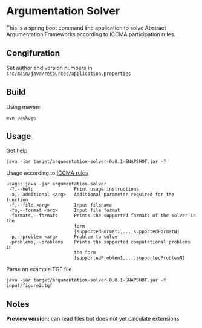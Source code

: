 # Argumentation Solver # 

This is a spring boot command line application to solve Abstract Argumentation Frameworks according to ICCMA participation rules.

## Congifuration ##

Set author and version numbers in `src/main/java/resources/application.properties`

## Build ##

Using maven:
```
mvn package
```

## Usage ##

Get help:
```
java -jar target/argumentation-solver-0.0.1-SNAPSHOT.jar -?
```
Usage according to [ICCMA rules](http://argumentationcompetition.org/2021/rules.html)
```
usage: java -jar argumentation-solver
 -?,--help               Print usage instructions
 -a,--additional <arg>   Additional parameter required for the function
 -f,--file <arg>         Input filename
 -fo,--format <arg>      Input file format
 -formats,--formats      Prints the supported formats of the solver in the
                         form
                         [supportedFormat1,...,supportedFormatN]
 -p,--problem <arg>      Problem to solve
 -problems,--problems    Prints the supported computational problems in
                         the form
                         [supportedProblem1,...,supportedProblemN]
```

Parse an example TGF file
```
java -jar target/argumentation-solver-0.0.1-SNAPSHOT.jar -f input/figure2.tgf
```

## Notes ##

**Preview version:** can read files but does not yet calculate extensions
